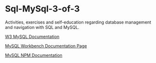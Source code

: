 # Sql-MySql-3-of-3

Activities, exercises and self-education regarding database management and navigation with SQL and MySQL.


[W3 MySQL Documentation](https://www.w3schools.com/sql/)

[MySQL Workbench Documentation Page](https://dev.mysql.com/doc/workbench/en/)

[MySQL NPM Documentation](https://www.npmjs.com/package/mysql)
